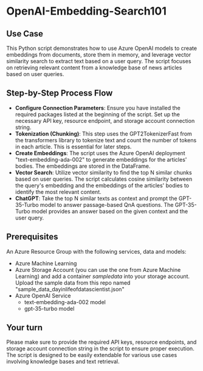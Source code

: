 # OpenAI-Embedding-Search101

## Use Case
This Python script demonstrates how to use Azure OpenAI models to create embeddings from documents, store them in memory, and leverage vector similarity search to extract text based on a user query. The script focuses on retrieving relevant content from a knowledge base of news articles based on user queries.

## Step-by-Step Process Flow
- **Configure Connection Parameters**: Ensure you have installed the required packages listed at the beginning of the script. Set up the necessary API key, resource endpoint, and storage account connection string.
- **Tokenization (Chunking)**: This step uses the GPT2TokenizerFast from the transformers library to tokenize text and count the number of tokens in each article. This is essential for later steps.
- **Create Embeddings**: The script uses the Azure OpenAI deployment "text-embedding-ada-002" to generate embeddings for the articles' bodies. The embeddings are stored in the DataFrame.
- **Vector Search**: Utilize vector similarity to find the top N similar chunks based on user queries. The script calculates cosine similarity between the query's embedding and the embeddings of the articles' bodies to identify the most relevant content.
- **ChatGPT**: Take the top N similar texts as context and prompt the GPT-35-Turbo model to answer passage-based QnA questions. The GPT-35-Turbo model provides an answer based on the given context and the user query.

## Prerequisites
An Azure Resource Group with the following services, data and models:
- Azure Machine Learning
- Azure Storage Account (you can use the one from Azure Machine Learning) and add a container _sampledata_ into your storage account. Upload the sample data from this repo named "sample_data_dayinlifeofdatascientist.json"
- Azure OpenAI Service
  - text-embedding-ada-002 model
  - gpt-35-turbo model
 
## Your turn
Please make sure to provide the required API keys, resource endpoints, and storage account connection string in the script to ensure proper execution. The script is designed to be easily extendable for various use cases involving knowledge bases and text retrieval.




